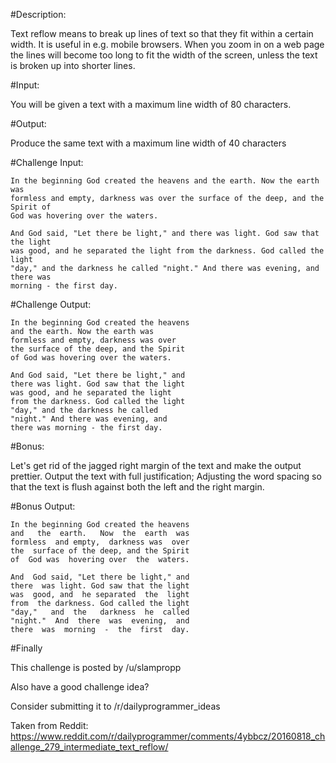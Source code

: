 #Description:

Text reflow means to break up lines of text so that they fit within a certain width. It is useful in e.g. mobile browsers. When you zoom in on a web page the lines will become too long to fit the width of the screen, unless the text is broken up into shorter lines.


#Input:

You will be given a text with a maximum line width of 80 characters.


#Output:

Produce the same text with a maximum line width of 40 characters


#Challenge Input:

    In the beginning God created the heavens and the earth. Now the earth was 
    formless and empty, darkness was over the surface of the deep, and the Spirit of
    God was hovering over the waters.

    And God said, "Let there be light," and there was light. God saw that the light
    was good, and he separated the light from the darkness. God called the light
    "day," and the darkness he called "night." And there was evening, and there was
    morning - the first day.


#Challenge Output:

    In the beginning God created the heavens
    and the earth. Now the earth was
    formless and empty, darkness was over
    the surface of the deep, and the Spirit
    of God was hovering over the waters.

    And God said, "Let there be light," and
    there was light. God saw that the light
    was good, and he separated the light
    from the darkness. God called the light
    "day," and the darkness he called
    "night." And there was evening, and
    there was morning - the first day.

    
#Bonus:

Let's get rid of the jagged right margin of the text and make the output prettier. Output the text with full justification; Adjusting the word spacing so that the text is flush against both the left and the right margin.


#Bonus Output:

    In the beginning God created the heavens
    and   the  earth.   Now  the  earth  was
    formless  and empty,  darkness was  over
    the  surface of the deep, and the Spirit
    of  God was  hovering over  the  waters.

    And  God said, "Let there be light," and
    there  was light. God saw that the light
    was  good, and  he separated  the  light
    from  the darkness. God called the light
    "day,"   and  the   darkness  he  called
    "night."  And  there  was  evening,  and
    there  was  morning  -  the  first  day.


#Finally

This challenge is posted by /u/slampropp

Also have a good challenge idea?

Consider submitting it to /r/dailyprogrammer_ideas

Taken from Reddit: https://www.reddit.com/r/dailyprogrammer/comments/4ybbcz/20160818_challenge_279_intermediate_text_reflow/